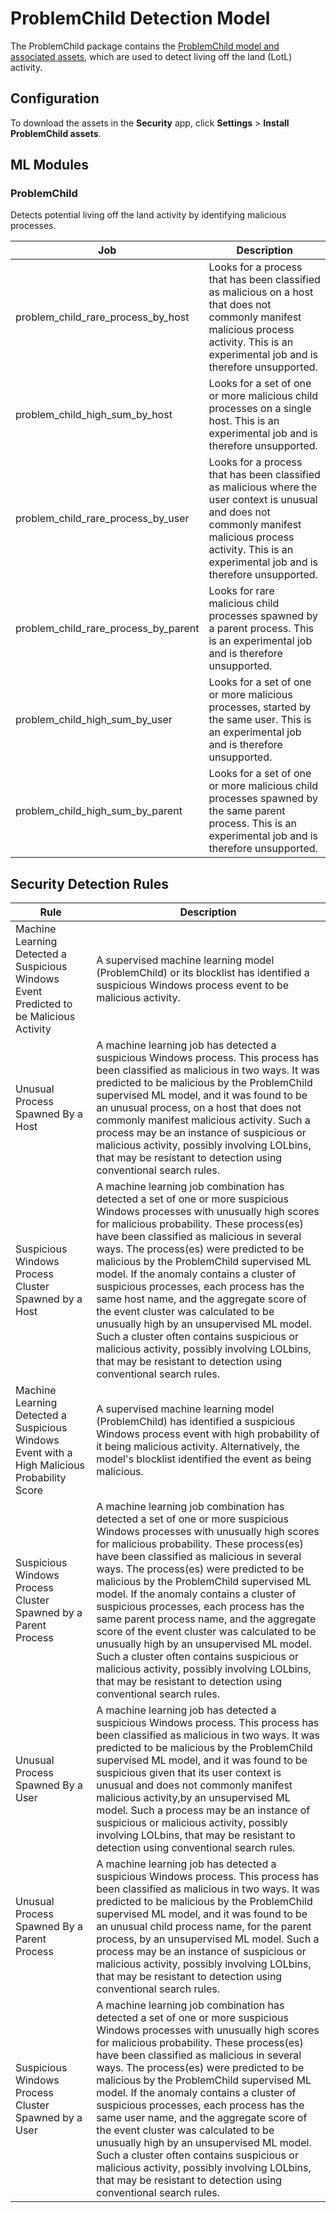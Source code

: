 # ProblemChild Detection Model

The ProblemChild package contains the [ProblemChild model and associated assets](https://www.elastic.co/blog/problemchild-generate-alerts-to-detect-living-off-the-land-attacks), which are used to detect living off the land (LotL) activity.

## Configuration

To download the assets in the **Security** app, click **Settings** > **Install ProblemChild assets**.


## ML Modules

### ProblemChild

Detects potential living off the land activity by identifying malicious processes.

| Job | Description |
|---|---|
| problem_child_rare_process_by_host | Looks for a process that has been classified as malicious on a host that does not commonly manifest malicious process activity. This is an experimental job and is therefore unsupported. |
| problem_child_high_sum_by_host | Looks for a set of one or more malicious child processes on a single host. This is an experimental job and is therefore unsupported. |
| problem_child_rare_process_by_user | Looks for a process that has been classified as malicious where the user context is unusual and does not commonly manifest malicious process activity. This is an experimental job and is therefore unsupported.|
| problem_child_rare_process_by_parent | Looks for rare malicious child processes spawned by a parent process. This is an experimental job and is therefore unsupported. |
| problem_child_high_sum_by_user | Looks for a set of one or more malicious processes, started by the same user. This is an experimental job and is therefore unsupported. |
| problem_child_high_sum_by_parent | Looks for a set of one or more malicious child processes spawned by the same parent process. This is an experimental job and is therefore unsupported. |

## Security Detection Rules

| Rule | Description |
|---|---|
| Machine Learning Detected a Suspicious Windows Event Predicted to be Malicious Activity | A supervised machine learning model (ProblemChild) or its blocklist has identified a suspicious Windows process event to be malicious activity. |
| Unusual Process Spawned By a Host | A machine learning job has detected a suspicious Windows process. This process has been classified as malicious in two ways. It was predicted to be malicious by the ProblemChild supervised ML model, and it was found to be an unusual process, on a host that does not commonly manifest malicious activity. Such a process may be an instance of suspicious or malicious activity, possibly involving LOLbins, that may be resistant to detection using conventional search rules. |
| Suspicious Windows Process Cluster Spawned by a Host | A machine learning job combination has detected a set of one or more suspicious Windows processes with unusually high scores for malicious probability. These process(es) have been classified as malicious in several ways. The process(es) were predicted to be malicious by the ProblemChild supervised ML model. If the anomaly contains a cluster of suspicious processes, each process has the same host name, and the aggregate score of the event cluster was calculated to be unusually high by an unsupervised ML model. Such a cluster often contains suspicious or malicious activity, possibly involving LOLbins, that may be resistant to detection using conventional search rules. |
| Machine Learning Detected a Suspicious Windows Event with a High Malicious Probability Score | A supervised machine learning model (ProblemChild) has identified a suspicious Windows process event with high probability of it being malicious activity. Alternatively, the model's blocklist identified the event as being malicious. |
| Suspicious Windows Process Cluster Spawned by a Parent Process | A machine learning job combination has detected a set of one or more suspicious Windows processes with unusually high scores for malicious probability. These process(es) have been classified as malicious in several ways. The process(es) were predicted to be malicious by the ProblemChild supervised ML model. If the anomaly contains a cluster of suspicious processes, each process has the same parent process name, and the aggregate score of the event cluster was calculated to be unusually high by an unsupervised ML model. Such a cluster often contains suspicious or malicious activity, possibly involving LOLbins, that may be resistant to detection using conventional search rules. |
| Unusual Process Spawned By a User | A machine learning job has detected a suspicious Windows process. This process has been classified as malicious in two ways. It was predicted to be malicious by the ProblemChild supervised ML model, and it was found to be suspicious given that its user context is unusual and does not commonly manifest malicious activity,by an unsupervised ML model. Such a process may be an instance of suspicious or malicious activity, possibly involving LOLbins, that may be resistant to detection using conventional search rules. |
| Unusual Process Spawned By a Parent Process | A machine learning job has detected a suspicious Windows process. This process has been classified as malicious in two ways. It was predicted to be malicious by the ProblemChild supervised ML model, and it was found to be an unusual child process name, for the parent process, by an unsupervised ML model. Such a process may be an instance of suspicious or malicious activity, possibly involving LOLbins, that may be resistant to detection using conventional search rules. |
| Suspicious Windows Process Cluster Spawned by a User | A machine learning job combination has detected a set of one or more suspicious Windows processes with unusually high scores for malicious probability. These process(es) have been classified as malicious in several ways. The process(es) were predicted to be malicious by the ProblemChild supervised ML model. If the anomaly contains a cluster of suspicious processes, each process has the same user name, and the aggregate score of the event cluster was calculated to be unusually high by an unsupervised ML model. Such a cluster often contains suspicious or malicious activity, possibly involving LOLbins, that may be resistant to detection using conventional search rules. |
